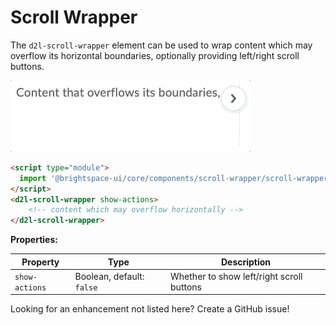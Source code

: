 # Scroll Wrapper

The `d2l-scroll-wrapper` element can be used to wrap content which may overflow its horizontal boundaries, optionally providing left/right scroll buttons.

![scroll wrapper](./screenshots/scroll-wrapper.gif?raw=true)

```html
<script type="module">
  import '@brightspace-ui/core/components/scroll-wrapper/scroll-wrapper.js';
</script>
<d2l-scroll-wrapper show-actions>
	<!-- content which may overflow horizontally -->
</d2l-scroll-wrapper>
```

**Properties:**

| Property | Type | Description |
|--|--|--|
| `show-actions` | Boolean, default: `false` | Whether to show left/right scroll buttons |

Looking for an enhancement not listed here? Create a GitHub issue!
